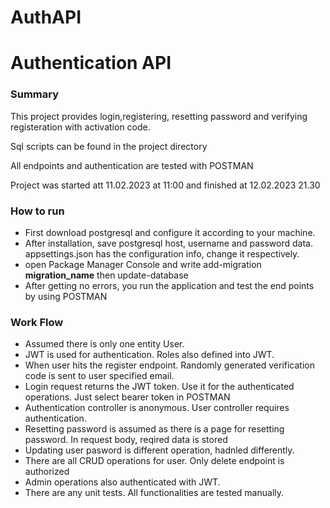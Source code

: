 # AuthAPI
<h1>Authentication API</h1>
<h3>Summary</h3>
<p>This project provides login,registering, resetting password and verifying registeration with activation code.</p>
<p>Sql scripts can be found in the project directory</p>
<p>All endpoints and authentication are tested with POSTMAN</p>
<p>Project was started att 11.02.2023 at 11:00  and finished at 12.02.2023 21.30 </p>

<h3>How to run</h3>
<ul>
  <li>First download postgresql and configure it according to your machine.</li>
  <li>After installation, save postgresql host, username and password data. appsettings.json has the configuration info, change it respectively.</li>
  <li>open Package Manager Console and write add-migration <b>migration_name</b> then update-database</li>
  <li>After getting no errors, you run the application and test the end points by using POSTMAN</li>
</ul>

<h3>Work Flow</h3>
<ul>
  <li> Assumed there is only one entity User.</li>
  <li> JWT is used for authentication. Roles also defined into JWT. </li>
  <li> When user hits the register endpoint. Randomly generated verification code is sent to user specified email.</li>
  <li> Login request returns the JWT token. Use it for the authenticated operations. Just select bearer token in POSTMAN</li>
  <li> Authentication controller is anonymous. User controller requires authentication. </li>
  <li> Resetting password is assumed as there is a page for resetting password. In request body, reqired data is stored</li>
  <li> Updating user pasword is different operation, hadnled differently.</li>
  <li> There are all CRUD operations for user. Only delete endpoint is authorized</li>
  <li> Admin operations also authenticated with JWT.</li>
  <li> There are any unit tests. All functionalities are tested manually.</li>
</ul>
